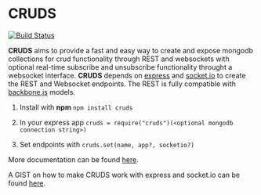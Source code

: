 CRUDS
=====

[![Build Status](https://travis-ci.org/ksnabb/cruds.png?branch=master)](https://travis-ci.org/ksnabb/cruds)

**CRUDS** aims to provide a fast and easy way to create and expose mongodb 
collections for crud functionality through REST and websockets with optional real-time 
subscribe and unsubscribe functionality throught a websocket interface. **CRUDS** depends on [express](http://expressjs.com) and [socket.io](http://socket.io) to create
the REST and Websocket endpoints. The REST is fully compatible with [backbone.js](http://backbonejs.org) models.

1. Install with **npm** `npm install cruds`

2. In your express app `cruds = require("cruds")(<optional mongodb connection string>)`

3. Set endpoints with `cruds.set(name, app?, socketio?)`

More documentation can be found [here](http://ksnabb.github.io/cruds/).

A GIST on how to make CRUDS work with express and socket.io can be found [here](https://gist.github.com/ksnabb/6142680).
